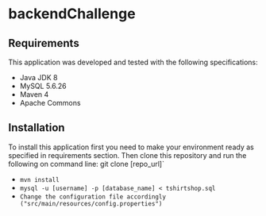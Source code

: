 # backendChallenge

## Requirements
This application was developed and tested with the following specifications:

- Java JDK 8
- MySQL 5.6.26
- Maven 4
- Apache Commons

## Installation
To install this application first you need to make your environment ready as specified in requirements section.
Then clone this repository and run the following on command line:
git clone [repo_url]`
- `mvn install`
- `mysql -u [username] -p [database_name] < tshirtshop.sql`
- `Change the configuration file accordingly ("src/main/resources/config.properties")`
